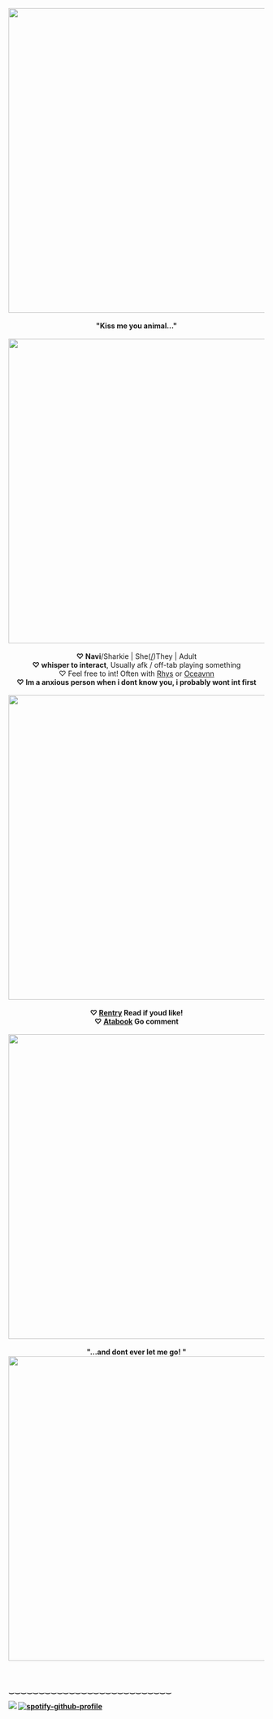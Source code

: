 <p align="center">
<img src="https://i.imgur.com/DhtBgS2.gif" width="600px">
<br><br><b>"Kiss me you animal..."</b>
<br>
<br><img src="https://64.media.tumblr.com/8a0bb77f93ceadb4f58c5044398ccf97/676a6cfcab52675e-1b/s2048x3072/2cd54586aab02eafbebe01aaea0555e3e03f08f6.pnj" width="600px">
<br><br><b>♡ Navi</b>/Sharkie | She(<a href="https://en.pronouns.page/@Navis">/</a>)They | Adult
<br><b>♡ whisper to interact</b>, Usually afk / off-tab playing something
<br>♡ Feel free to int! Often with  <a href="https://github.com/RIDLEYISM">Rhys</a> or <a href="https://github.com/Oceavnn">Oceavnn</a>
<br><b>♡ Im a anxious person when i dont know you, i probably wont int first
<br>
<br><img src="https://64.media.tumblr.com/8a0bb77f93ceadb4f58c5044398ccf97/676a6cfcab52675e-1b/s2048x3072/2cd54586aab02eafbebe01aaea0555e3e03f08f6.pnj" width="600px">
<br>
  <br>♡ <a href="https://rentry.co/rottinginbed">Rentry</a> Read if youd like!<br>
  ♡ <a href="https://rotting.atabook.org/">Atabook</a> Go comment<br>
<br><img src="https://64.media.tumblr.com/8a0bb77f93ceadb4f58c5044398ccf97/676a6cfcab52675e-1b/s2048x3072/2cd54586aab02eafbebe01aaea0555e3e03f08f6.pnj" width="600px">
<br>
<br><b>"...and dont ever let me go! "</b>
<br><img src="https://i.pinimg.com/originals/c7/c3/04/c7c3043859d562dce54db67a53a5f4aa.gif" width="600px">
</p><br>
<br>
‿‿‿‿‿‿‿‿‿‿‿‿‿‿‿‿‿‿‿‿‿‿‿‿‿‿‿

![](https://komarev.com/ghpvc/?username=sharksters&style=flat&color=f5d5d6&label=clicks&abbreviated=true)
[![spotify-github-profile](https://spotify-github-profile.kittinanx.com/api/view?uid=m89fzv2b6s1azeslz2n5sz78y&cover_image=true&theme=novatorem&show_offline=false&background_color=121212&interchange=false&bar_color=fccfdf&bar_color_cover=false)](https://github.com/kittinan/spotify-github-profile)
